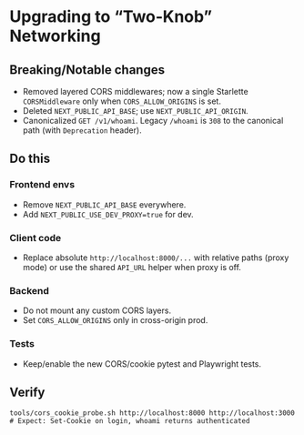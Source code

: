 # Upgrading to “Two‑Knob” Networking

## Breaking/Notable changes

- Removed layered CORS middlewares; now a single Starlette `CORSMiddleware` only when `CORS_ALLOW_ORIGINS` is set.
- Deleted `NEXT_PUBLIC_API_BASE`; use `NEXT_PUBLIC_API_ORIGIN`.
- Canonicalized `GET /v1/whoami`. Legacy `/whoami` is `308` to the canonical path (with `Deprecation` header).

## Do this

### Frontend envs

- Remove `NEXT_PUBLIC_API_BASE` everywhere.
- Add `NEXT_PUBLIC_USE_DEV_PROXY=true` for dev.

### Client code

- Replace absolute `http://localhost:8000/...` with relative paths (proxy mode) or use the shared `API_URL` helper when proxy is off.

### Backend

- Do not mount any custom CORS layers.
- Set `CORS_ALLOW_ORIGINS` only in cross-origin prod.

### Tests

- Keep/enable the new CORS/cookie pytest and Playwright tests.

## Verify

```
tools/cors_cookie_probe.sh http://localhost:8000 http://localhost:3000
# Expect: Set-Cookie on login, whoami returns authenticated
```


